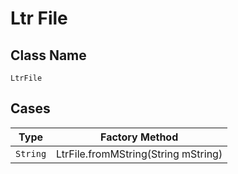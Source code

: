 
# Ltr File

## Class Name

`LtrFile`

## Cases

| Type | Factory Method |
|  --- | --- |
| `String` | LtrFile.fromMString(String mString) |

